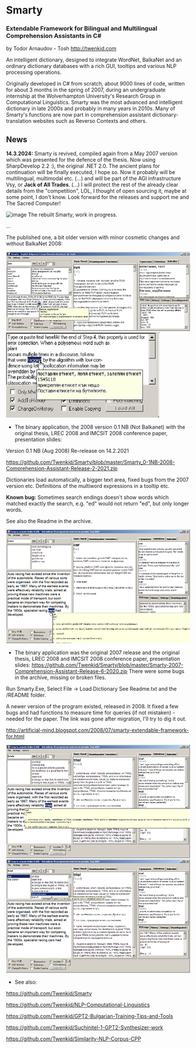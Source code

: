 # Smarty
### Extendable Framework for Bilingual and Multilingual Comprehension Assistants in C# 
by Todor Arnaudov - Tosh
http://twenkid.com

An intelligent dictionary, designed to integrate WordNet, BalkaNet and an ordinary dictionary databases with a rich GUI, tooltips and various NLP processing operations.

Originally developed in C# from scratch, about 9000 lines of code, written for about 3 months in the spring of 2007, during an undergraduate internship at the Wolverhampton University's Research Group in Computational Linguistics. Smarty was the most advanced and intelligent dictionary in late 2000s and probably in many years in 2010s. Many of Smarty's functions are now part in comprehension assistant dictionary-translation websites such as Reverso Contexts and others.

## News

**14.3.2024:** Smarty is revived, compiled again from a May 2007 version which was presented for the defence of the thesis. Now using SharpDevelop 2.2 :), the original .NET 2.0. The ancient plans for continuation will be finally executed, I hope so. Now it probably will be multilingual, multimodal etc. (...) and will be part of the AGI infrastructure Vsy, or **Jack of All Trades**. (...) I will protect the rest of the already clear details from the "competition", LOL, I thought of open sourcing it, maybe at some point, I don't know. Look forward for the releases and support me and The Sacred Computer!

![image](https://github.com/Twenkid/Smarty/assets/23367640/8dfc44f0-23f8-4353-845b-083956eefa6c)
The rebuilt Smarty, work in progress.

...

The published one, a bit older version with minor cosmetic changes and without BalkaNet 2008:

<img src="https://github.com/Twenkid/Smarty/blob/master/smarty-pic1.png">
<img src="https://github.com/Twenkid/Smarty/blob/master/smarty-pic2.png">


* The binary application, the 2008 version 0.1 NB (Not Balkanet) with the original thesis, LREC 2008 and IMCSIT 2008 conference paper, presentation slides:

Version 0.1 NB (Aug 2008)
Re-release on 14.2.2021

https://github.com/Twenkid/Smarty/blob/master/Smarty_0-1NB-2008-Comprehension-Assistant-Release-2-2021.zip 

Dictionaries load automatically, a bigger text area, fixed bugs from the 2007 version etc.
Definitions of the multiword expressions in a tooltip etc.

__Known bug:__ Sometimes search endings doesn't show words which matched exactly the search, e.g. "ed" would not return "ed", but only longer words.

See also the Readme in the archive.

<img src="https://github.com/Twenkid/Smarty/blob/master/s1.png">


* The binary application was the original 2007 release and the original thesis, LREC 2008 and IMCSIT 2008 conference paper, presentation slides:
https://github.com/Twenkid/Smarty/blob/master/Smarty-2007-Comprehension-Assistant-Release-6-2020.zip 
There were some bugs in the archive, missing or broken files.

Run Smarty.Exe, Select File ->  Load Dictionary
See Readme.txt and the /README folder.

A newer version of the program existed, released in 2008. It fixed a few bugs and had functions to measure time for queries (if not mistaken) - needed for the paper. The link was gone after migration, I'll try to dig it out.

http://artificial-mind.blogspot.com/2008/07/smarty-extendable-framework-for.html


<img src="https://github.com/Twenkid/Smarty/blob/master/s2.png">

<img src="https://github.com/Twenkid/Smarty/blob/master/s3.png">


* See also: 

https://github.com/Twenkid/Smarty

https://github.com/Twenkid/NLP-Computational-Linguistics

https://github.com/Twenkid/GPT2-Bulgarian-Training-Tips-and-Tools

https://github.com/Twenkid/Suchinitel-1-GPT2-Synthesizer-work

https://github.com/Twenkid/Similarity-NLP-Corpus-CPP
